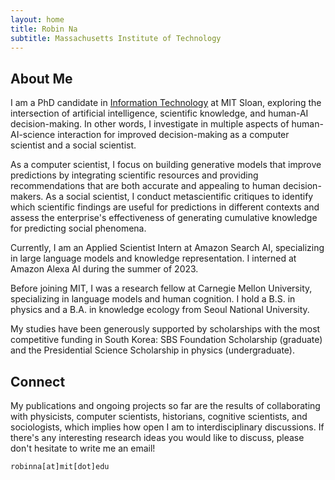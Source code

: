 ```yaml
---
layout: home
title: Robin Na
subtitle: Massachusetts Institute of Technology
---
```


## About Me

I am a PhD candidate in [Information Technology](https://mitsloan.mit.edu/faculty/academic-groups/information-technology/about-us) at MIT Sloan, exploring the intersection of artificial intelligence, scientific knowledge, and human-AI decision-making. In other words, I investigate in multiple aspects of human-AI-science interaction for improved decision-making as a computer scientist and a social scientist.

As a computer scientist, I focus on building generative models that improve predictions by integrating scientific resources and providing recommendations that are both accurate and appealing to human decision-makers. As a social scientist, I conduct metascientific critiques to identify which scientific findings are useful for predictions in different contexts and assess the enterprise's effectiveness of generating cumulative knowledge for predicting social phenomena.

Currently, I am an Applied Scientist Intern at Amazon Search AI, specializing in large language models and knowledge representation. I interned at Amazon Alexa AI during the summer of 2023.

Before joining MIT, I was a research fellow at Carnegie Mellon University, specializing in language models and human cognition. I hold a B.S. in physics and a B.A. in knowledge ecology from Seoul National University.

My studies have been generously supported by scholarships with the most competitive funding in South Korea: SBS Foundation Scholarship (graduate) and the Presidential Science Scholarship in physics (undergraduate).

<!--
In one stream, I explore how to advance research methodologies in social and organizational science through integrative/adaptive experiment and interpretable machine learning. This contributes to the second stream, which is to develop a better understanding of how the omnipresence of algorithmic decision-making influences our knowledge ecosystem. Optimistically, how can algorithms help us expand our knowledge by connecting the dots and revealing rich dimensions of subtleties previously less explored by humans? Pessimistically, how can algorithmic biases perpetuate social stratification or contribute to polarization and suboptimal collective performance? -->

<!---
broadly interested in deploying various computational methods to understand collective human behaviors in IT-driven society. Such methods include network analysis, natural language processing, reinforcement learning, causal inference, and adaptive experiments. My ambitious research goal is to employ IT in a way that contributes to society where diverse ideas and backgrounds are appreciated while preventing polarization and discrimination that can be caused by social media and machine learning algorithms. This explains my current interests in algorithmic fairness and social network.
--->


## Connect

My publications and ongoing projects so far are the results of collaborating with physicists, computer scientists, historians, cognitive scientists, and sociologists, which implies how open I am to interdisciplinary discussions. If there's any interesting research ideas you would like to discuss, please don't hesitate to write me an email!

```
robinna[at]mit[dot]edu
```
